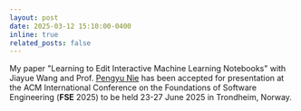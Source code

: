 ```yaml
---
layout: post
date: 2025-03-12 15:10:00-0400
inline: true
related_posts: false
---
```

My paper "Learning to Edit Interactive Machine Learning Notebooks" with Jiayue Wang and Prof. [Pengyu Nie](https://pengyunie.github.io/) has been accepted for presentation at the ACM International Conference on the Foundations of Software Engineering (**FSE** 2025) to be held 23-27 June 2025 in Trondheim, Norway.
